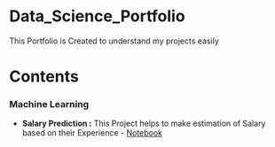# Data_Science_Portfolio

This Portfolio is Created to understand my projects easily

# Contents

### Machine Learning

* **Salary Prediction :** This Project helps to make estimation of Salary based on their Experience - [Notebook](https://github.com/ngbala6/Data_Science_Portfolio/blob/master/Machine_Learning/Polynomial_Regression_Experience_Salary.ipynb)


